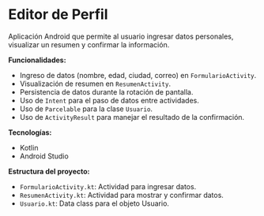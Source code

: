 # Editor de Perfil

Aplicación Android  que permite al usuario ingresar datos personales, visualizar un resumen y confirmar la información.

**Funcionalidades:**

* Ingreso de datos (nombre, edad, ciudad, correo) en `FormularioActivity`.
* Visualización de resumen en `ResumenActivity`.
* Persistencia de datos durante la rotación de pantalla.
* Uso de `Intent` para el paso de datos entre actividades.
* Uso de `Parcelable` para la clase `Usuario`.
* Uso de `ActivityResult` para manejar el resultado de la confirmación.

**Tecnologías:**

* Kotlin
* Android Studio

**Estructura del proyecto:**

* `FormularioActivity.kt`: Actividad para ingresar datos.
* `ResumenActivity.kt`: Actividad para mostrar y confirmar datos.
* `Usuario.kt`: Data class para el objeto Usuario.


